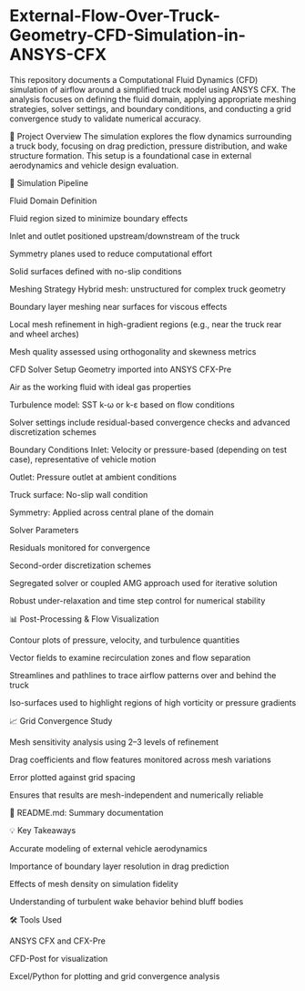 # External-Flow-Over-Truck-Geometry-CFD-Simulation-in-ANSYS-CFX
This repository documents a Computational Fluid Dynamics (CFD) simulation of airflow around a simplified truck model using ANSYS CFX. The analysis focuses on defining the fluid domain, applying appropriate meshing strategies, solver settings, and boundary conditions, and conducting a grid convergence study to validate numerical accuracy.

📄 Project Overview
The simulation explores the flow dynamics surrounding a truck body, focusing on drag prediction, pressure distribution, and wake structure formation. This setup is a foundational case in external aerodynamics and vehicle design evaluation.

🧩 Simulation Pipeline

Fluid Domain Definition

Fluid region sized to minimize boundary effects

Inlet and outlet positioned upstream/downstream of the truck

Symmetry planes used to reduce computational effort

Solid surfaces defined with no-slip conditions


Meshing Strategy
Hybrid mesh: unstructured for complex truck geometry

Boundary layer meshing near surfaces for viscous effects

Local mesh refinement in high-gradient regions (e.g., near the truck rear and wheel arches)

Mesh quality assessed using orthogonality and skewness metrics


CFD Solver Setup
Geometry imported into ANSYS CFX-Pre

Air as the working fluid with ideal gas properties

Turbulence model: SST k-ω or k-ε based on flow conditions

Solver settings include residual-based convergence checks and advanced discretization schemes


Boundary Conditions
Inlet: Velocity or pressure-based (depending on test case), representative of vehicle motion

Outlet: Pressure outlet at ambient conditions

Truck surface: No-slip wall condition


Symmetry: Applied across central plane of the domain

Solver Parameters

Residuals monitored for convergence

Second-order discretization schemes

Segregated solver or coupled AMG approach used for iterative solution

Robust under-relaxation and time step control for numerical stability


📊 Post-Processing & Flow Visualization

Contour plots of pressure, velocity, and turbulence quantities

Vector fields to examine recirculation zones and flow separation

Streamlines and pathlines to trace airflow patterns over and behind the truck

Iso-surfaces used to highlight regions of high vorticity or pressure gradients


📈 Grid Convergence Study

Mesh sensitivity analysis using 2–3 levels of refinement

Drag coefficients and flow features monitored across mesh variations

Error plotted against grid spacing

Ensures that results are mesh-independent and numerically reliable


📄 README.md: Summary documentation

💡 Key Takeaways

Accurate modeling of external vehicle aerodynamics

Importance of boundary layer resolution in drag prediction

Effects of mesh density on simulation fidelity

Understanding of turbulent wake behavior behind bluff bodies


🛠 Tools Used

ANSYS CFX and CFX-Pre

CFD-Post for visualization

Excel/Python for plotting and grid convergence analysis

